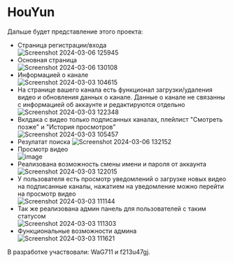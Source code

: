 # HouYun
Дальше будет представление этого проекта:
- Страница регистрации/входа  
![Screenshot 2024-03-06 125945](https://github.com/WaG711/HouYun/assets/137266836/8e3bdeea-2ef1-46fc-bbd4-627da2e1c47c)
- Основная страница  
![Screenshot 2024-03-06 130108](https://github.com/WaG711/HouYun/assets/137266836/aa1cef9e-e697-47d1-811f-b031544cfa2d)
- Информацией о канале  
![Screenshot 2024-03-03 104615](https://github.com/WaG711/HouYun/assets/137266836/bbb3cd97-932c-4d53-bcc8-647fd23efe06)
- На странице вашего канала есть функционал загрузки/удаления видео и обновления данных о канале. Данные о канале не связанны с информацией об аккаунте и редактируются отдельно  
![Screenshot 2024-03-03 122348](https://github.com/WaG711/HouYun/assets/137266836/aa93cb79-39b1-4941-a4b9-2b4989059e8a)
- Вклдака с видео только подписанных каналах, плейлист "Смотреть позже" и "История просмотров"  
![Screenshot 2024-03-03 105457](https://github.com/WaG711/HouYun/assets/137266836/3a1234ec-8f24-4484-9de3-cd282aba9d05)
- Резулатат поиска
 ![Screenshot 2024-03-06 132152](https://github.com/WaG711/HouYun/assets/137266836/2d6058d0-f78d-4cb2-8ec7-fcabdd7a61ae)
- Просмотр видео  
![image](https://github.com/WaG711/HouYun/assets/137266836/95bcfeba-b480-4187-8153-26f02ed261ba)
- Реализована возможность смены имени и пароля от аккаунта  
![Screenshot 2024-03-03 122015](https://github.com/WaG711/HouYun/assets/137266836/83a3642d-68c9-412c-915d-c53db7b29baa)
- У пользователя есть просмотр уведомлений о загрузке новых видео на подписанные каналы, нажатием на уведомление можно перейти на просмотр видео  
![Screenshot 2024-03-03 111144](https://github.com/WaG711/HouYun/assets/137266836/15749bde-7ab3-4db3-8e75-5b9776c8d5be)
- Так же реализована админ панель для пользователей с таким статусом  
![Screenshot 2024-03-03 111303](https://github.com/WaG711/HouYun/assets/137266836/aecdd335-715d-4cda-b048-3cfc462e8d72)
- Функциональные возможности админа  
![Screenshot 2024-03-03 111621](https://github.com/WaG711/HouYun/assets/137266836/b589ee8b-c56e-4431-8242-dbfe5562dd74)

В разработке участвовали: WaG711 и f213u47gj.
